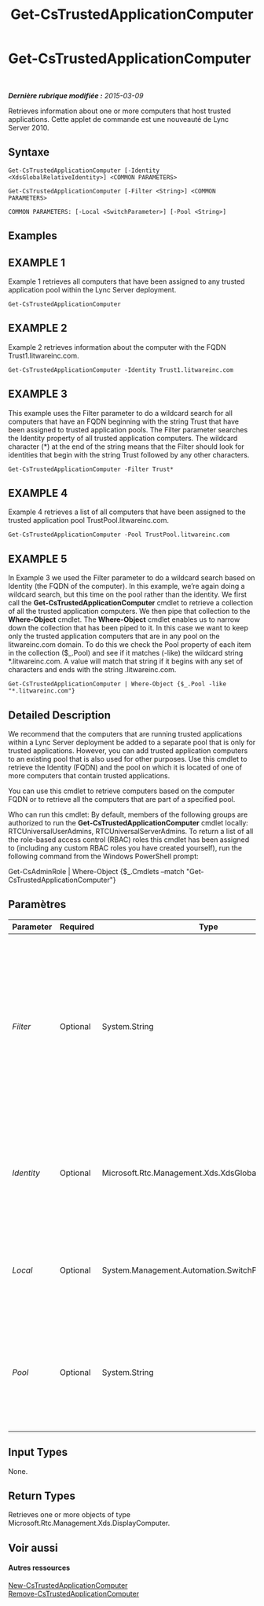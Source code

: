 ﻿---
title: Get-CsTrustedApplicationComputer
TOCTitle: Get-CsTrustedApplicationComputer
ms:assetid: 360796d8-48c7-4ce2-9bb4-1f8967562f24
ms:mtpsurl: https://technet.microsoft.com/fr-fr/library/Gg425843(v=OCS.15)
ms:contentKeyID: 49296848
ms.date: 05/20/2016
mtps_version: v=OCS.15
ms.translationtype: HT
---

# Get-CsTrustedApplicationComputer

 

_**Dernière rubrique modifiée :** 2015-03-09_

Retrieves information about one or more computers that host trusted applications. Cette applet de commande est une nouveauté de Lync Server 2010.

## Syntaxe

    Get-CsTrustedApplicationComputer [-Identity <XdsGlobalRelativeIdentity>] <COMMON PARAMETERS>

    Get-CsTrustedApplicationComputer [-Filter <String>] <COMMON PARAMETERS>

    COMMON PARAMETERS: [-Local <SwitchParameter>] [-Pool <String>]

## Examples

## EXAMPLE 1

Example 1 retrieves all computers that have been assigned to any trusted application pool within the Lync Server deployment.

    Get-CsTrustedApplicationComputer

## EXAMPLE 2

Example 2 retrieves information about the computer with the FQDN Trust1.litwareinc.com.

    Get-CsTrustedApplicationComputer -Identity Trust1.litwareinc.com

## EXAMPLE 3

This example uses the Filter parameter to do a wildcard search for all computers that have an FQDN beginning with the string Trust that have been assigned to trusted application pools. The Filter parameter searches the Identity property of all trusted application computers. The wildcard character (\*) at the end of the string means that the Filter should look for identities that begin with the string Trust followed by any other characters.

    Get-CsTrustedApplicationComputer -Filter Trust*

## EXAMPLE 4

Example 4 retrieves a list of all computers that have been assigned to the trusted application pool TrustPool.litwareinc.com.

    Get-CsTrustedApplicationComputer -Pool TrustPool.litwareinc.com

## EXAMPLE 5

In Example 3 we used the Filter parameter to do a wildcard search based on Identity (the FQDN of the computer). In this example, we’re again doing a wildcard search, but this time on the pool rather than the identity. We first call the **Get-CsTrustedApplicationComputer** cmdlet to retrieve a collection of all the trusted application computers. We then pipe that collection to the **Where-Object** cmdlet. The **Where-Object** cmdlet enables us to narrow down the collection that has been piped to it. In this case we want to keep only the trusted application computers that are in any pool on the litwareinc.com domain. To do this we check the Pool property of each item in the collection ($\_.Pool) and see if it matches (-like) the wildcard string \*.litwareinc.com. A value will match that string if it begins with any set of characters and ends with the string .litwareinc.com.

    Get-CsTrustedApplicationComputer | Where-Object {$_.Pool -like "*.litwareinc.com"}

## Detailed Description

We recommend that the computers that are running trusted applications within a Lync Server deployment be added to a separate pool that is only for trusted applications. However, you can add trusted application computers to an existing pool that is also used for other purposes. Use this cmdlet to retrieve the Identity (FQDN) and the pool on which it is located of one of more computers that contain trusted applications.

You can use this cmdlet to retrieve computers based on the computer FQDN or to retrieve all the computers that are part of a specified pool.

Who can run this cmdlet: By default, members of the following groups are authorized to run the **Get-CsTrustedApplicationComputer** cmdlet locally: RTCUniversalUserAdmins, RTCUniversalServerAdmins. To return a list of all the role-based access control (RBAC) roles this cmdlet has been assigned to (including any custom RBAC roles you have created yourself), run the following command from the Windows PowerShell prompt:

Get-CsAdminRole | Where-Object {$\_.Cmdlets –match "Get-CsTrustedApplicationComputer"}

## Paramètres


<table>
<colgroup>
<col style="width: 25%" />
<col style="width: 25%" />
<col style="width: 25%" />
<col style="width: 25%" />
</colgroup>
<thead>
<tr class="header">
<th>Parameter</th>
<th>Required</th>
<th>Type</th>
<th>Description</th>
</tr>
</thead>
<tbody>
<tr class="odd">
<td><p><em>Filter</em></p></td>
<td><p>Optional</p></td>
<td><p>System.String</p></td>
<td><p>A string that includes wildcards that enables you to retrieve trusted computers based on Identity values that match the given wildcard string.</p></td>
</tr>
<tr class="even">
<td><p><em>Identity</em></p></td>
<td><p>Optional</p></td>
<td><p>Microsoft.Rtc.Management.Xds.XdsGlobalRelativeIdentity</p></td>
<td><p>The fully qualified domain name (FQDN) of the computer you want to retrieve.</p></td>
</tr>
<tr class="odd">
<td><p><em>Local</em></p></td>
<td><p>Optional</p></td>
<td><p>System.Management.Automation.SwitchParameter</p></td>
<td><p>When present, returns information only for the local computer.</p></td>
</tr>
<tr class="even">
<td><p><em>Pool</em></p></td>
<td><p>Optional</p></td>
<td><p>System.String</p></td>
<td><p>The FQDN of the trusted application pool for which you want to retrieve computer information.</p></td>
</tr>
</tbody>
</table>


## Input Types

None.

## Return Types

Retrieves one or more objects of type Microsoft.Rtc.Management.Xds.DisplayComputer.

## Voir aussi

#### Autres ressources

[New-CsTrustedApplicationComputer](new-cstrustedapplicationcomputer.md)  
[Remove-CsTrustedApplicationComputer](remove-cstrustedapplicationcomputer.md)

